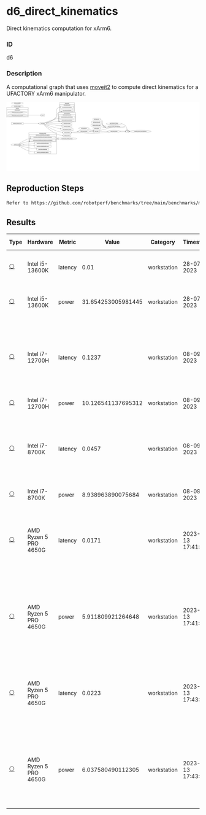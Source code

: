 # d6_direct_kinematics

Direct kinematics computation for xArm6.

### ID
d6

### Description
A computational graph that uses [moveit2](https://github.com/ros-planning/moveit2) to compute direct kinematics for a UFACTORY xArm6 manipulator.

![](../../../imgs/d6_direct_kinematics.svg)

## Reproduction Steps

```bash
Refer to https://github.com/robotperf/benchmarks/tree/main/benchmarks/manipulation/d6_direct_kinematics and review the launch files to reproduce this package.
```

## Results

| Type | Hardware | Metric | Value | Category | Timestamp | Note | Data Source |
| --- | --- | --- | --- | --- | --- | --- | --- |
| [:white_circle:](https://github.com/robotperf/benchmarks/blob/main/benchmarks/README.md#type) | Intel i5-13600K | latency | 0.01 | workstation | 28-07-2023 | mean 0.01 ms ms, rms 0.01 ms ms, max 0.01 ms ms, min 0.00 ms, lost 0.00% | [N/A](https://github.com/robotperf/rosbags/tree/main/N/A) |
| [:white_circle:](https://github.com/robotperf/benchmarks/blob/main/benchmarks/README.md#type) | Intel i5-13600K | power | 31.654253005981445 | workstation | 28-07-2023 | mean 0.01 ms ms, rms 0.01 ms ms, max 0.01 ms ms, min 0.00 ms, lost 0.00% | [N/A](https://github.com/robotperf/rosbags/tree/main/N/A) |
| [:white_circle:](https://github.com/robotperf/benchmarks/blob/main/benchmarks/README.md#type) | Intel i7-12700H | latency | 0.1237 | workstation | 08-09-2023 | ✋mean_benchmark 0.0115, rms_benchmark 0.0130, max_benchmark 0.1237, min_benchmark 0.0019, lost messages 0.00 % | [simulation](https://github.com/robotperf/rosbags/tree/main/simulation) |
| [:white_circle:](https://github.com/robotperf/benchmarks/blob/main/benchmarks/README.md#type) | Intel i7-12700H | power | 10.126541137695312 | workstation | 08-09-2023 | ✋ | [simulation](https://github.com/robotperf/rosbags/tree/main/simulation) |
| [:white_circle:](https://github.com/robotperf/benchmarks/blob/main/benchmarks/README.md#type) | Intel i7-8700K | latency | 0.0457 | workstation | 08-09-2023 | ✋mean_benchmark 0.0151, rms_benchmark 0.0200, max_benchmark 0.0457, min_benchmark 0.0044, lost messages 0.00 % | [simulation](https://github.com/robotperf/rosbags/tree/main/simulation) |
| [:white_circle:](https://github.com/robotperf/benchmarks/blob/main/benchmarks/README.md#type) | Intel i7-8700K | power | 8.938963890075684 | workstation | 08-09-2023 | ✋ | [simulation](https://github.com/robotperf/rosbags/tree/main/simulation) |
| [:white_circle:](https://github.com/robotperf/benchmarks/blob/main/benchmarks/README.md#type) | AMD Ryzen 5 PRO 4650G | latency | 0.0171 | workstation | 2023-09-13 17:41:21 | ✋mean_benchmark 0.0129 ms, rms_benchmark 0.0133 ms, max_benchmark 0.0171 ms, min_benchmark 0.0092 ms, lost messages 0.00 % | [simulation](https://github.com/robotperf/rosbags/tree/main/simulation) |
| [:white_circle:](https://github.com/robotperf/benchmarks/blob/main/benchmarks/README.md#type) | AMD Ryzen 5 PRO 4650G | power | 5.911809921264648 | workstation | 2023-09-13 17:41:21 | ✋mean_benchmark 0.0129 ms, rms_benchmark 0.0133 ms, max_benchmark 0.0171 ms, min_benchmark 0.0092 ms, lost messages 0.00 % | [simulation](https://github.com/robotperf/rosbags/tree/main/simulation) |
| [:white_circle:](https://github.com/robotperf/benchmarks/blob/main/benchmarks/README.md#type) | AMD Ryzen 5 PRO 4650G | latency | 0.0223 | workstation | 2023-09-13 17:43:44 | ✋mean_benchmark 0.0129 ms, rms_benchmark 0.0137 ms, max_benchmark 0.0223 ms, min_benchmark 0.0089 ms, lost messages 0.00 % | [simulation](https://github.com/robotperf/rosbags/tree/main/simulation) |
| [:white_circle:](https://github.com/robotperf/benchmarks/blob/main/benchmarks/README.md#type) | AMD Ryzen 5 PRO 4650G | power | 6.037580490112305 | workstation | 2023-09-13 17:43:44 | ✋mean_benchmark 0.0129 ms, rms_benchmark 0.0137 ms, max_benchmark 0.0223 ms, min_benchmark 0.0089 ms, lost messages 0.00 % | [simulation](https://github.com/robotperf/rosbags/tree/main/simulation) |

